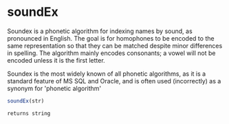 # soundEx

Soundex is a phonetic algorithm for indexing names by sound, as pronounced in English.
The goal is for homophones to be encoded to the same representation so that they can be matched despite minor differences in spelling.
The algorithm mainly encodes consonants; a vowel will not be encoded unless it is the first letter.

Soundex is the most widely known of all phonetic algorithms, as it is a standard feature of MS SQL and Oracle, and is often used (incorrectly) as a synonym for 'phonetic algorithm'

```javascript
soundEx(str)
```

```javascript
returns string
```
